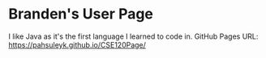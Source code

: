 # Branden's User Page
I like Java as it's the first language I learned to code in.
GitHub Pages URL: https://pahsuleyk.github.io/CSE120Page/
